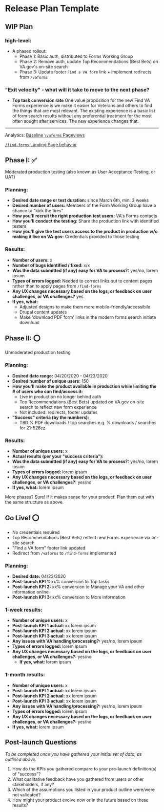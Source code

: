 # Release Plan Template

<!-- So! You're thinking about how you want to launch your product. You know you'll perform usability testing and you'll QA the heck out of it in staging, which are both very critical components of product development. But they don't tell you how people will naturally use your product when you're not there to guide them to it, how any submitted data will get to VA, whether that data will be easy or difficult for VA to process, whether people will be likely to submit duplicates, abandon partway through, or encounter bugs unique to the production environment. All of which could be very detrimental to users, which is the antithesis of what we're here to do. 

So: **how might we craft a release plan to test our product "in the wild" at a smaller scale, and learn how it'll actually be used, and what problems it actually might have or create, and then fix/adjust prior to going live to millions of VA.gov users?**

That's what this Release Plan Template is for! And note - there are feature toggles and beta banners at your disposal that you can use as a part of your plan.-->

## WIP Plan

### high-level:
- A phased rollout:
  - Phase 1: Basic auth, distributed to Forms Working Group
  - Phase 2: Remove auth, update Top Recommendations (Best Bets) on VA.gov's on-site search
  - Phase 3: Update footer `Find a VA form` link + implement redirects from `/vaforms`
### "Exit velocity" - what will it take to move to the next phase?
- **Top task conversion rate** One value proposition for the new Find VA Forms experience is we make it easier for Veterans and others to find the things that are most relevant. The existing experience is a basic list of form search results without any preferential treatment for the most often sought after services. The new experience changes that.

---
Analytics:
[Baseline `\vaforms` Pageviews](https://analytics.google.com/analytics/web/?authuser=1#/report/content-pages/a50123418w177519031p176188361/_u.date00=20200301&_u.date01=20200331&explorer-table.plotKeys=%5B%5D&explorer-table.advFilter=%5B%5B0,%22analytics.pagePath%22,%22PT%22,%22~2Fvaforms~2Fsearch_action.asp%3FFormNo=%22,0%5D%5D&explorer-table.rowStart=0&explorer-table.rowCount=100/)

[`/find-forms` Landing Page behavior](https://analytics.google.com/analytics/web/?authuser=1#/report/content-landing-pages/a50123418w177519031p176188361/_u.date00=20200301&_u.date01=20200413&explorer-table.filter=~2Ffind-forms&explorer-table.plotKeys=%5B%5D&_.gSectionId=summary&_r.tabId=explorer/)

## Phase I: :white_check_mark:
Moderated production testing (also known as User Acceptance Testing, or UAT) 

### Planning:
- **Desired date range or test duration:** since March 6th, min. 2 weeks
- **Desired number of users:** Members of the Form Working Group have a chance to "kick the tires"
- **How you'll recruit the right production test users:** VA's Forms contacts
- **How you'll conduct the testing:** Share the production link with identified testers
- **How you'll give the test users access to the product in production w/o making it live on VA.gov:** Credentials provided to those testing

### Results:
- **Number of users:** x
- **Number of bugs identified / fixed:** x/x
- **Was the data submitted (if any) easy for VA to process?:** yes/no, lorem ipsum
- **Types of errors logged:** Needed to correct links out to content pages rather than to apply pages from `/find-forms`
- **Any UX changes necessary based on the logs, or feedback on user challenges, or VA challenges?** yes 
- **If yes, what:** 
  - Adjusted designs to make them more mobile-friendly/accessibile 
  - Drupal content updates
  - Make 'download PDF form' links in the modern forms search initiate download

## Phase II: :o:
Unmoderated production testing

### Planning:
- **Desired date range:** 04/20/2020 - 04/23/2020
- **Desired number of unique users:** 150
- **How you'll make the product available in production while limiting the # of users who can find/access it:** 
  - Live in production no longer behind auth
  - Top Recommendations (Best Bets) updated on VA.gov on-site search to reflect new form experience
  - Not included: redirects, footer updates
- **"Success" criteria (by the numbers):** 
  - TBD % PDF downloads / top searches e.g. % downloads / searches for 21-526ez

### Results:
- **Number of unique users:** x
- **Actual results (per your "success criteria"):**
- **Was the data submitted (if any) easy for VA to process?:** yes/no, lorem ipsum
- **Types of errors logged:** lorem ipsum
- **Any UX changes necessary based on the logs, or feedback on user challenges, or VA challenges?:** yes/no 
- **If yes, what:** lorem ipsum

More phases? Sure! If it makes sense for your product! Plan them out with the same structure as above.

## Go Live! :o:

- No credentials required
- Top Recommendations (Best Bets) reflect new Forms experience via on-site search
- "Find a VA form" footer link updated
- Redirect from `/vaforms` to `/find-forms` implemented

### Planning:
- **Desired date:** 04/23/2020
- **Post-launch KPI 1:** xx% conversion to Top tasks
- **Post-launch KPI 2:** xx% conversion to Manage your VA and other information online
- **Post-launch KPI 3:** xx% conversion to More information

### 1-week results:
- **Number of unique users:** x
- **Post-launch KPI 1 actual:** xx lorem ipsum
- **Post-launch KPI 2 actual:** xx lorem ipsum
- **Post-launch KPI 3 actual:** xx lorem ipsum
- **Any issues with VA handling/processing?:** yes/no, lorem ipsum
- **Types of errors logged:** lorem ipsum
- **Any UX changes necessary based on the logs, or feedback on user challenges, or VA challenges?:** yes/no 
  - **If yes, what:** lorem ipsum

### 1-month results:
- **Number of unique users:** x
- **Post-launch KPI 1 actual:** xx lorem ipsum
- **Post-launch KPI 2 actual:** xx lorem ipsum
- **Post-launch KPI 3 actual:** xx lorem ipsum
- **Any issues with VA handling/processing?:** yes/no, lorem ipsum
- **Types of errors logged:** lorem ipsum
- **Any UX changes necessary based on the logs, or feedback on user challenges, or VA challenges?:** yes/no 
- **If yes, what:** lorem ipsum

## Post-launch Questions 

_To be completed once you have gathered your initial set of data, as outlined above._ 

1. How do the KPIs you gathered compare to your pre-launch definition(s) of "success"?
1. What qualitative feedback have you gathered from users or other stakeholders, if any?
1. Which of the assumptions you listed in your product outline were/were not validated? 
1. How might your product evolve now or in the future based on these results?
